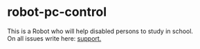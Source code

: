 # robot-pc-control
This is a Robot who will help disabled persons to study in school. <br>
On all issues write here: <a href="mailto:ask.badteam@yandex.ru">support. </a>
